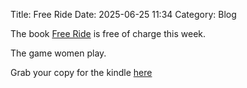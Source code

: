 Title: Free Ride Date: 2025-06-25 11:34 Category: Blog

The book [Free Ride](https://www.amazon.com/dp/B0CMDC25TD?ref_=cm_sw_r_ffobk_cp_ud_dp_AC5J4WT3ZA2WQN0DHPQV) is free of charge this week. 

The game women play. 

Grab your copy for the kindle [here](https://www.amazon.com/dp/B0CMDC25TD?ref_=cm_sw_r_ffobk_cp_ud_dp_AC5J4WT3ZA2WQN0DHPQV)
